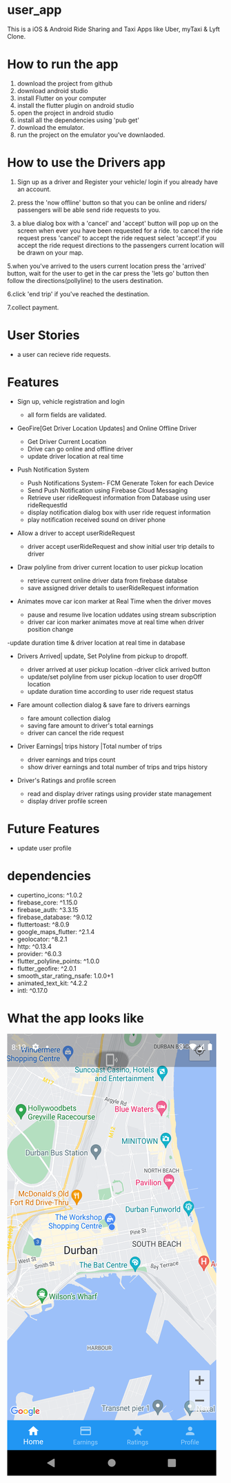 # user_app
This is a iOS & Android Ride Sharing and Taxi Apps like Uber, myTaxi & Lyft Clone.
 
# How to run the app
1. download the project from github
2. download android studio
3. install Flutter on your computer
4. install the flutter plugin on android studio
5. open the project in android studio
6. install all the dependencies using 'pub get'
7. download the emulator. 
8. run the project on the emulator you've downlaoded.

# How to use the Drivers app
1. Sign up as a driver and Register your vehicle/ login if you already have an account.
2. press the 'now offline' button so that you can be online and riders/ passengers will be able send ride requests to you.

3. a blue dialog box with a 'cancel' and 'accept' button will pop up on the screen when ever you have been requested for a ride. to cancel the ride request press 'cancel' to accept the ride request select 'accept'.if you accept the ride request directions to the passengers current location will be drawn on your map.

5.when you've arrived to the users current location press the 'arrived' button, wait for the user to get in the car press the 'lets go' button then follow the directions(pollyline) to the users destination.

6.click 'end trip' if you've reached the destination.

7.collect payment.

# User Stories
- a user can recieve ride requests.

# Features
- Sign up, vehicle registration and login
  - all form fields are validated.

- GeoFire[Get Driver Location Updates] and Online Offline Driver
  - Get Driver Current Location
  - Drive can go online and offline driver
  - update driver location at real time

- Push Notification System
  - Push Notifications System- FCM Generate Token   for each Device
  - Send Push Notification using Firebase Cloud Messaging
  - Retrieve user rideRequest information from Database using user rideRequestId
  - display notification dialog box with user ride request information
  - play notification received sound on driver phone
 
- Allow a driver to accept userRideRequest
  - driver accept userRideRequest and show initial user trip details to driver

- Draw polyline from driver current location to user pickup location
  - retrieve current online driver data from firebase databse
  - save assigned driver details to userRideRequest information
 
- Animates move car icon marker at Real Time when the driver moves
  - pause and resume live location uddates using stream subscription
  - driver car icon marker animates move at real time when driver position change
 
 -update duration time & driver location at real time in database
 
- Drivers Arrived| update, Set Polyline from pickup to dropoff.
   - driver arrived at user pickup location -driver click arrived button
   - update/set polyline from user pickup location to user dropOff location
   - update duration time according to user ride request status
  
- Fare amount collection dialog & save fare to drivers earnings
  - fare amount collection dialog
  - saving fare amount to driver's total earnings
  - driver can cancel the ride request
 
- Driver Earnings| trips history |Total number of trips
  - driver earnings and trips count
  - show driver earnings and total number of trips and trips history

- Driver's Ratings and profile screen
   - read and display driver ratings using provider state management
   - display driver profile screen
   
# Future Features
- update user profile 
  
# dependencies
- cupertino_icons: ^1.0.2
- firebase_core: ^1.15.0
- firebase_auth: ^3.3.15
- firebase_database: ^9.0.12
- fluttertoast: ^8.0.9
- google_maps_flutter: ^2.1.4
- geolocator: ^8.2.1
- http: ^0.13.4
- provider: ^6.0.3
- flutter_polyline_points: ^1.0.0
- flutter_geofire: ^2.0.1
- smooth_star_rating_nsafe: 1.0.0+1
- animated_text_kit: ^4.2.2
- intl: ^0.17.0

# What the app looks like
![alt text](https://github.com/LungeloMageba/Drivers-Taxi-App/blob/master/Screenshots/Screenshot_1667499125.png)
